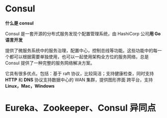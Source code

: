 # Consul

**什么是 consul**

Consul 是一套开源的分布式服务发现个配置管理系统，由 HashiCorp 公司**用 Go 语言开发**

提供了微服务系统中的服务治理，配置中心，控制总线等功能。这些功能中的每一个都可以根据需要单独使用，也可以一起使用架构全方位的服务网络，总是 Consul 提供了一种完整的服务网络解决方案。

它具有很多优点。包括：基于 raft 协议，比较简洁；支持健康检查，同时支持 **HTTP** 和 **DNS** 协议支持数据中心的 WAN 集群，提供图形界面 跨平台，支持 **Linux，Mac，Windows**



# Eureka、Zookeeper、Consul 异同点

